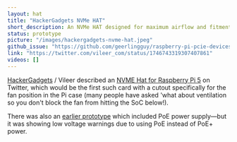 ```yaml
---
layout: hat
title: "HackerGadgets NVMe HAT"
short_description: An NVMe HAT designed for maximum airflow and fitment inside the Pi 5 case.
status: prototype
picture: "/images/hackergadgets-nvme-hat.jpeg"
github_issue: "https://github.com/geerlingguy/raspberry-pi-pcie-devices/issues/577"
link: "https://twitter.com/vileer_com/status/1746743319307407861"
videos: []
---
```

[HackerGadgets](https://hackergadgets.com) / Vileer described an [NVME Hat for Raspberry Pi 5](https://twitter.com/vileer_com/status/1746743319307407861) on Twitter, which would be the first such card with a cutout specifically for the fan position in the Pi case (many people have asked 'what about ventilation so you don't block the fan from hitting the SoC below!).

There was also an [earlier prototype](https://twitter.com/vileer_com/status/1746743319307407861) which included PoE power supply—but it was showing low voltage warnings due to using PoE instead of PoE+ power.
